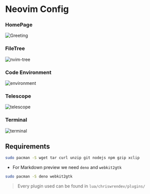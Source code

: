 # Neovim Config

### HomePage

![Greeting](https://user-images.githubusercontent.com/45848083/233694894-7c6370d0-8e57-4bbb-ace5-f626738230a0.png)

### FileTree

![nvim-tree](https://user-images.githubusercontent.com/45848083/233694988-5251c531-beca-4a8d-9a2c-ba723e0e6443.png)

### Code Environment

![environment](https://user-images.githubusercontent.com/45848083/233695048-2e9889af-210b-4a4e-90c6-cc4528322a43.png)

### Telescope

![telescope](https://user-images.githubusercontent.com/45848083/233695134-5abbd833-74a2-4d21-8d03-5618c7784643.png)

### Terminal
![terminal](https://user-images.githubusercontent.com/45848083/233695183-b03c4d6c-8830-449a-8b8c-8c4ba9071c25.png)

## Requirements

```bash
sudo pacman -S wget tar curl unzip git nodejs npm gzip xclip 
```

- For Markdown preview we need `deno` and `webkit2gtk`

```bash
sudo pacman -S deno webkit2gtk
```

> Every plugin used can be found in `lua/chriswrendev/plugins/`
